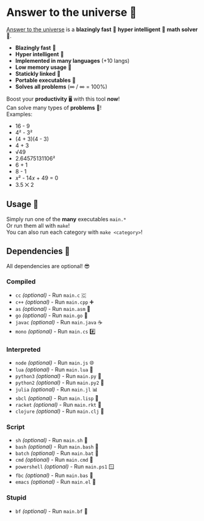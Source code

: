 # Answer to the universe 🧮

[Answer to the universe](https://github.com/sollybunny/answertotheuniverse) is a **blazingly fast** 🚀 **hyper intelligent** 🧠 **math solver** 🧮.
* **Blazingly fast** 🚀
* **Hyper intelligent** 🧠 
* **Implemented in many languages** (+10 langs)
* **Low memory usage** 🤔
* **Statickly linked** 🔗
* **Portable executables** 🏃
* **Solves all problems** (∞ / ∞ = 100%)

Boost your **productivity** 🖥️ with this tool **now**!  
Can solve many types of **problems** 🧠!  
Examples:
* 16 - 9
* 4² - 3²
* (4 + 3)(4 - 3)
* 4 + 3
* √49
* 2.64575131106²
* 6 + 1
* 8 - 1
* 𝑥² - 14𝑥 + 49 = 0
* 3.5 ⨉ 2

## Usage 🏃
Simply run one of the **many** executables `main.*`  
Or run them all with `make`!  
You can also run each category with `make <category>`!

## Dependencies 🎒
All dependencies are optional! 😎
### Compiled
* `cc` *(optional)* - Run `main.c` 🇨
* `c++` *(optional)* - Run `main.cpp` ➕
* `as` *(optional)* - Run `main.asm` 🔫
* `go` *(optional)* - Run `main.go` 🏁
* `javac` *(optional)* - Run `main.java` ☕
* `mono` *(optional)* - Run `main.cs` #️⃣

### Interpreted
* `node` *(optional)* - Run `main.js` 🌐
* `lua` *(optional)* - Run `main.lua` 🎲
* `python3` *(optional)* - Run `main.py` 🐉
* `python2` *(optional)* - Run `main.py2` 🐍
* `julia` *(optional)* - Run `main.jl` 📊
* `sbcl` *(optional)* - Run `main.lisp` 💋
* `racket` *(optional)* - Run `main.rkt` 🎾
* `clojure` *(optional)* - Run `main.clj` 🐘

### Script
* `sh` *(optional)* - Run `main.sh` 🐢
* `bash` *(optional)* - Run `main.bash` 🐌
* `batch` *(optional)* - Run `main.bat` 📝
* `cmd` *(optional)* - Run `main.cmd` 👊
* `powershell` *(optional)* - Run `main.ps1` 🪟
* `fbc` *(optional)* - Run `main.bas` 🔨
* `emacs` *(optional)* - Run `main.el` 🦬

### Stupid
* `bf` *(optional)* - Run `main.bf` 🤯